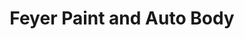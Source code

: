 ---
title: "Feyer Paint and Auto Body"
url: /plymouth/feyer-paint-and-auto-body/
shop: car repair
---